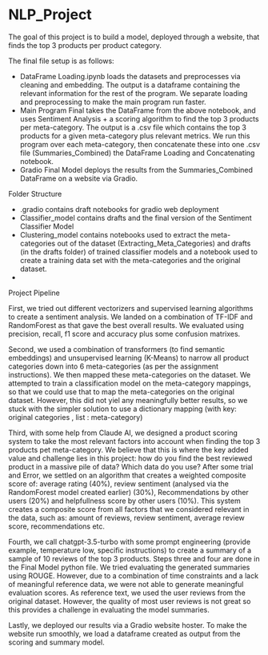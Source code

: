 # NLP_Project

The goal of this project is to build a model, deployed through a website, that finds the top 3 products per product category. 

The final file setup is as follows:
- DataFrame Loading.ipynb loads the datasets and preprocesses via cleaning and embedding. The output is a dataframe containing the relevant information for the rest of the program. We separate loading and preprocessing to make the main program run faster. 
- Main Program Final takes the DataFrame from the above notebook, and uses Sentiment Analysis + a scoring algorithm to find the top 3 products per meta-category. The output is a .csv file which contains the top 3 products for a given meta-category plus relevant metrics. We run this program over each meta-category, then concatenate these into one .csv file (Summaries_Combined) the DataFrame Loading and Concatenating notebook.
- Gradio Final Model deploys the results from the Summaries_Combined DataFrame on a website via Gradio. 

Folder Structure
- .gradio contains draft notebooks for gradio web deployment
- Classifier_model contains drafts and the final version of the Sentiment Classifier Model
- Clustering_model contains notebooks used to extract the meta-categories out of the dataset (Extracting_Meta_Categories) and drafts (in the drafts folder) of trained classifier models and a notebook used to create a training data set with the meta-categories and the original dataset.  
-


Project Pipeline

First, we tried out different vectorizers and supervised learning algorithms to create a sentiment analysis. We landed on a combination of TF-IDF and RandomForest as that gave the best overall results. We evaluated using precision, recall, f1 score and accuracy plus some confusion matrixes. 

Second, we used a combination of transformers (to find semantic embeddings) and unsupervised learning (K-Means) to narrow all product categories down into 6 meta-categories (as per the assignment instructions). We then mapped these meta-categories on the dataset.
    We attempted to train a classification model on the meta-category mappings, so that we could use that to map the meta-categories on the original dataset.  However, this did not yiel any meaningfully better results, so we stuck with the simpler solution to use a dictionary mapping (with key: original categories , list : meta-category)

Third, with some help from Claude AI, we designed a product scoring system to take the most relevant factors into account when finding the top 3 products pet meta-category. We believe that this is where the key added value and challenge lies in this project: how do you find the best reviewed product in a massive pile of data? Which data do you use? After some trial and Error, we settled on an algorithm that creates a weighted composite score of: average rating (40%), review sentiment (analysed via the RandomForest model created earlier) (30%), Recommendations by other users (20%) and helpfullness score by other users (10%). This system creates a composite score from all factors that we considered relevant in the data, such as: amount of reviews, review sentiment, average review score, recommendations etc. 

Fourth, we call chatgpt-3.5-turbo with some prompt engineering (provide example, temperature low, specific instructions) to create a summary of a sample of 10 reviews of the top 3 products. Steps three and four are done in the Final Model python file. 
    We tried evaluating the generated summaries using ROUGE. However, due to a combination of time constraints and a lack of meaningful reference data, we were not able to generate meaningful evaluation scores. As reference text, we used the user reviews from the original dataset. However, the quality of most user reviews is not great so this provides a challenge in evaluating the model summaries.  

Lastly, we deployed our results via a Gradio website hoster. To make the website run smoothly, we load a dataframe created as output from the scoring and summary model. 

